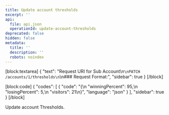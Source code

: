 ```yaml
---
title: Update account thresholds
excerpt: ''
api:
  file: api.json
  operationId: update-account-thresholds
deprecated: false
hidden: false
metadata:
  title: ''
  description: ''
  robots: noindex
---
```

[block:textarea]
{
  "text": "Request URI for Sub Account\n```\nPATCH /accounts/1/thresholds\n```\n### Request Format:",
  "sidebar": true
}
[/block]

[block:code]
{
  "codes": [
    {
      "code": "{\n  \"winningPercent\": 95,\n  \"losingPercent\": 5,\n  \"visitors\": 21\n}",
      "language": "json"
    }
  ],
  "sidebar": true
}
[/block]

Update account Thresholds.